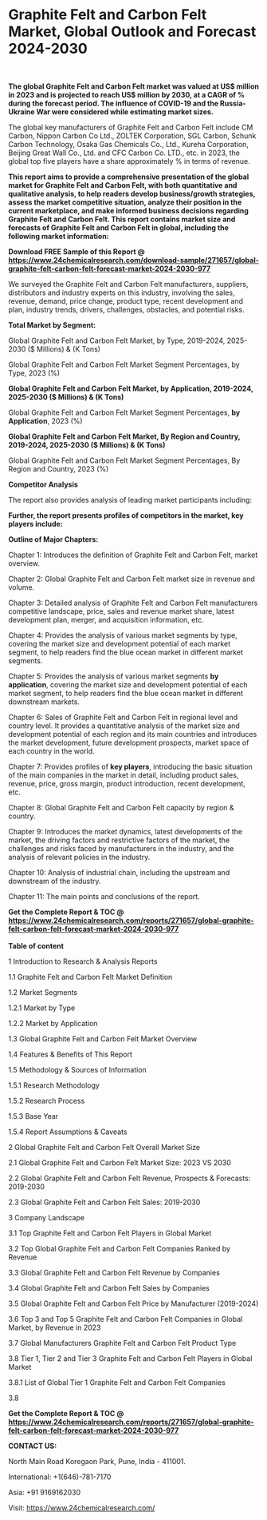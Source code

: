 <h1>Graphite Felt and Carbon Felt Market, Global Outlook and Forecast 2024-2030</h1><br/><p><strong>The global Graphite Felt and Carbon Felt market was valued at US$ million in 2023 and is projected to reach US$ million by 2030, at a <strong>CAGR</strong> of % during the forecast period. The influence of COVID-19 and the Russia-Ukraine War were considered while estimating market sizes.</strong></p><p>The global key manufacturers of Graphite Felt and Carbon Felt include CM Carbon, Nippon Carbon Co Ltd., ZOLTEK Corporation, SGL Carbon, Schunk Carbon Technology, Osaka Gas Chemicals Co., Ltd., Kureha Corporation, Beijing Great Wall Co., Ltd. and CFC Carbon Co. LTD., etc. in 2023, the global top five players have a share approximately % in terms of revenue.</p><p><strong>This report aims to provide a comprehensive presentation of the global market for Graphite Felt and Carbon Felt, with both quantitative and qualitative analysis, to help readers develop business/growth strategies, assess the market competitive situation, analyze their position in the current marketplace, and make informed business decisions regarding Graphite Felt and Carbon Felt. This report contains market size and forecasts of Graphite Felt and Carbon Felt in global, including the following market information:</strong></p><div><b>Download FREE Sample of this Report @ <a href="https://www.24chemicalresearch.com/download-sample/271657/global-graphite-felt-carbon-felt-forecast-market-2024-2030-977">https://www.24chemicalresearch.com/download-sample/271657/global-graphite-felt-carbon-felt-forecast-market-2024-2030-977</a></b></div><p>We surveyed the Graphite Felt and Carbon Felt manufacturers, suppliers, distributors and industry experts on this industry, involving the sales, revenue, demand, price change, product type, recent development and plan, industry trends, drivers, challenges, obstacles, and potential risks.</p><p><strong>Total Market by Segment:</strong></p><p>Global Graphite Felt and Carbon Felt Market, by Type, 2019-2024, 2025-2030 ($ Millions) & (K Tons)</p><p>Global Graphite Felt and Carbon Felt Market Segment Percentages, by Type, 2023 (%)</p><p><strong>Global Graphite Felt and Carbon Felt Market, <strong>by Application</strong>, 2019-2024, 2025-2030 ($ Millions) & (K Tons)</strong></p><p>Global Graphite Felt and Carbon Felt Market Segment Percentages, <strong>by Application</strong>, 2023 (%)</p><p><strong>Global Graphite Felt and Carbon Felt Market, By Region and Country, 2019-2024, 2025-2030 ($ Millions) & (K Tons)</strong></p><p>Global Graphite Felt and Carbon Felt Market Segment Percentages, By Region and Country, 2023 (%)</p><p><strong>Competitor Analysis</strong></p><p>The report also provides analysis of leading market participants including:</p><p><strong>Further, the report presents profiles of competitors in the market, <strong>key players</strong> include:</strong></p><p><strong>Outline of Major Chapters:</strong></p><p>Chapter 1: Introduces the definition of Graphite Felt and Carbon Felt, market overview.</p><p>Chapter 2: Global Graphite Felt and Carbon Felt market size in revenue and volume.</p><p>Chapter 3: Detailed analysis of Graphite Felt and Carbon Felt manufacturers competitive landscape, price, sales and revenue market share, latest development plan, merger, and acquisition information, etc.</p><p>Chapter 4: Provides the analysis of various market segments by type, covering the market size and development potential of each market segment, to help readers find the blue ocean market in different market segments.</p><p>Chapter 5: Provides the analysis of various market segments <strong>by application</strong>, covering the market size and development potential of each market segment, to help readers find the blue ocean market in different downstream markets.</p><p>Chapter 6: Sales of Graphite Felt and Carbon Felt in regional level and country level. It provides a quantitative analysis of the market size and development potential of each region and its main countries and introduces the market development, future development prospects, market space of each country in the world.</p><p>Chapter 7: Provides profiles of <strong>key players</strong>, introducing the basic situation of the main companies in the market in detail, including product sales, revenue, price, gross margin, product introduction, recent development, etc.</p><p>Chapter 8: Global Graphite Felt and Carbon Felt capacity by region & country.</p><p>Chapter 9: Introduces the market dynamics, latest developments of the market, the driving factors and restrictive factors of the market, the challenges and risks faced by manufacturers in the industry, and the analysis of relevant policies in the industry.</p><p>Chapter 10: Analysis of industrial chain, including the upstream and downstream of the industry.</p><p>Chapter 11: The main points and conclusions of the report.</p><div><b>Get the Complete Report & TOC @ <a href="https://www.24chemicalresearch.com/reports/271657/global-graphite-felt-carbon-felt-forecast-market-2024-2030-977">https://www.24chemicalresearch.com/reports/271657/global-graphite-felt-carbon-felt-forecast-market-2024-2030-977</a></b></div><br><b>Table of content</b><p>1 Introduction to Research & Analysis Reports<br />
 
  1.1 Graphite Felt and Carbon Felt Market Definition<br />
 
  1.2 Market Segments<br />
 
  1.2.1 Market by Type<br />
 
  1.2.2 Market by Application<br />
 
  1.3 Global Graphite Felt and Carbon Felt Market Overview<br />
 
  1.4 Features & Benefits of This Report<br />
 
  1.5 Methodology & Sources of Information<br />
 
  1.5.1 Research Methodology<br />
 
  1.5.2 Research Process<br />
 
  1.5.3 Base Year<br />
 
  1.5.4 Report Assumptions & Caveats<br />
 
 2 Global Graphite Felt and Carbon Felt Overall Market Size<br />
 
  2.1 Global Graphite Felt and Carbon Felt Market Size: 2023 VS 2030<br />
 
  2.2 Global Graphite Felt and Carbon Felt Revenue, Prospects & Forecasts: 2019-2030<br />
 
  2.3 Global Graphite Felt and Carbon Felt Sales: 2019-2030<br />
 
 3 Company Landscape<br />
 
  3.1 Top Graphite Felt and Carbon Felt Players in Global Market<br />
 
  3.2 Top Global Graphite Felt and Carbon Felt Companies Ranked by Revenue<br />
 
  3.3 Global Graphite Felt and Carbon Felt Revenue by Companies<br />
 
  3.4 Global Graphite Felt and Carbon Felt Sales by Companies<br />
 
  3.5 Global Graphite Felt and Carbon Felt Price by Manufacturer (2019-2024)<br />
 
  3.6 Top 3 and Top 5 Graphite Felt and Carbon Felt Companies in Global Market, by Revenue in 2023<br />
 
  3.7 Global Manufacturers Graphite Felt and Carbon Felt Product Type<br />
 
  3.8 Tier 1, Tier 2 and Tier 3 Graphite Felt and Carbon Felt Players in Global Market<br />
 
  3.8.1 List of Global Tier 1 Graphite Felt and Carbon Felt Companies<br />
 
  3.8<br><div><b>Get the Complete Report & TOC @ <a href="https://www.24chemicalresearch.com/reports/271657/global-graphite-felt-carbon-felt-forecast-market-2024-2030-977">https://www.24chemicalresearch.com/reports/271657/global-graphite-felt-carbon-felt-forecast-market-2024-2030-977</a></b></div></p>
 
 <b>CONTACT US:</b><br>
 
 North Main Road Koregaon Park, Pune, India - 411001.<br/>
 
 International: +1(646)-781-7170<br/>
 
 Asia: +91 9169162030<br/>
 
 Visit: <a href="https://www.24chemicalresearch.com/">https://www.24chemicalresearch.com/</a>
 
 <br>